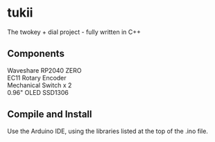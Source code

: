 # tukii
 The twokey + dial project - fully written in C++

 ## Components
 Waveshare RP2040 ZERO <br>
 EC11 Rotary Encoder <br>
 Mechanical Switch x 2<br>
 0.96" OLED SSD1306<br>

## Compile and Install
Use the Arduino IDE, using the libraries listed at the top of the .ino file.
